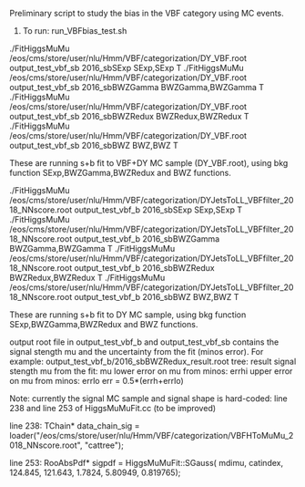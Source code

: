 Preliminary script to study the bias in the VBF category using MC events.


1. To run:
run_VBFbias_test.sh

./FitHiggsMuMu /eos/cms/store/user/nlu/Hmm/VBF/categorization/DY_VBF.root output_test_vbf_sb 2016_sbSExp SExp,SExp T
./FitHiggsMuMu /eos/cms/store/user/nlu/Hmm/VBF/categorization/DY_VBF.root output_test_vbf_sb 2016_sbBWZGamma BWZGamma,BWZGamma T
./FitHiggsMuMu /eos/cms/store/user/nlu/Hmm/VBF/categorization/DY_VBF.root output_test_vbf_sb 2016_sbBWZRedux BWZRedux,BWZRedux T
./FitHiggsMuMu /eos/cms/store/user/nlu/Hmm/VBF/categorization/DY_VBF.root output_test_vbf_sb 2016_sbBWZ BWZ,BWZ T

These are running s+b fit to VBF+DY MC sample (DY_VBF.root), using bkg function SExp,BWZGamma,BWZRedux and BWZ functions.


./FitHiggsMuMu /eos/cms/store/user/nlu/Hmm/VBF/categorization/DYJetsToLL_VBFfilter_2018_NNscore.root output_test_vbf_b 2016_sbSExp SExp,SExp T
./FitHiggsMuMu /eos/cms/store/user/nlu/Hmm/VBF/categorization/DYJetsToLL_VBFfilter_2018_NNscore.root output_test_vbf_b 2016_sbBWZGamma BWZGamma,BWZGamma T
./FitHiggsMuMu /eos/cms/store/user/nlu/Hmm/VBF/categorization/DYJetsToLL_VBFfilter_2018_NNscore.root output_test_vbf_b 2016_sbBWZRedux BWZRedux,BWZRedux T
./FitHiggsMuMu /eos/cms/store/user/nlu/Hmm/VBF/categorization/DYJetsToLL_VBFfilter_2018_NNscore.root output_test_vbf_b 2016_sbBWZ BWZ,BWZ T

These are running s+b fit to DY MC sample, using bkg function SExp,BWZGamma,BWZRedux and BWZ functions.

output root file in output_test_vbf_b and output_test_vbf_sb contains the signal stength mu and the uncertainty from the fit (minos error). For example: output_test_vbf_b/2016_sbBWZRedux_result.root tree: result
signal stength mu from the fit: mu
lower error on mu from minos: errhi
upper error on mu from minos: errlo
err = 0.5*(errh+errlo)

Note: currently the signal MC sample and signal shape is hard-coded: line 238  and line 253 of HiggsMuMuFit.cc (to be improved)

line 238: TChain* data_chain_sig = loader("/eos/cms/store/user/nlu/Hmm/VBF/categorization/VBFHToMuMu_2018_NNscore.root", "cattree");

line 253: RooAbsPdf* sigpdf = HiggsMuMuFit::SGauss( mdimu, catindex, 124.845, 121.643, 1.7824, 5.80949, 0.819765);
